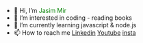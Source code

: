 - 👋 Hi, I’m <span style="color:green">Jasim Mir</span>
- 👀 I’m interested in coding - reading books
- 🌱 I’m currently learning javascript & node.js
- 📫 How to reach me <a href="https://www.linkedin.com/in/jasim-mir-07351b157/?originalSubdomain=pk">Linkedin</a> <a href="https://www.youtube.com/channel/UCijRixkk51LfWEeeorZMbWA">Youtube</a> <a href="https://www.instagram.com/mejasim/">insta</a>
<!---
jasimmir/jasimmir is a ✨ special ✨ repository because its `README.md` (this file) appears on your GitHub profile.
You can click the Preview link to take a look at your changes.
--->
